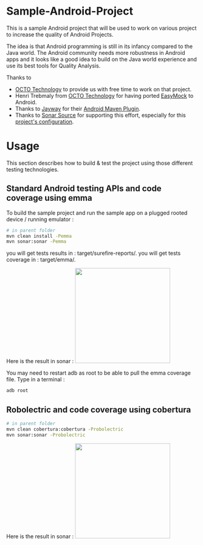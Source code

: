# Sample-Android-Project


This is a sample Android project that will be used to work on various project to increase the quality of Android Projects.

The idea is that Android programming is still in its infancy compared to the Java world. 
The Android community needs more robustness in Android apps and it looks like a good idea to build on the Java world experience and use its best tools for Quality Analysis.

Thanks to
 * [OCTO Technology](http://www.octo.com/en) to provide us with free time to work on that project.
 * Henri Trebmaly from [OCTO Technology](http://www.octo.com/en) for having ported [EasyMock](http://www.easymock.org/) to Android.
 * Thanks to [Jayway](http://www.jayway.com/blog) for their [Android Maven Plugin](http://code.google.com/p/maven-android-plugin/).
 * Thanks to [Sonar Source](http://www.sonarsource.org/) for supporting this effort, especially for this [project's configuration](https://github.com/SonarSource/sonar-examples/tree/master/projects/android).


# Usage

This section describes how to build & test the project using those different testing technologies.

## Standard Android testing APIs and code coverage using emma

To build the sample project and run the sample app on a plugged rooted device / running emulator : 

```bash
# in parent folder
mvn clean install -Pemma
mvn sonar:sonar -Pemma
```

you will get tests results in : target/surefire-reports/.
you will get tests coverage in : target/emma/.

Here is the result in sonar : 
<img src="https://raw.github.com/stephanenicolas/Sample-Android-Project/master/gfx/screenshot-sonar-emma-config.png" width=250px/>

You may need to restart adb as root to be able to pull the emma coverage file. Type in a terminal :
```bash
adb root
```

## Robolectric and code coverage using cobertura

```bash
# in parent folder
mvn clean cobertura:cobertura -Probolectric
mvn sonar:sonar -Probolectric
```

Here is the result in sonar : 
<img src="https://raw.github.com/stephanenicolas/Sample-Android-Project/master/gfx/screenshot-sonar-robolectric-config.png" width=250px/>


